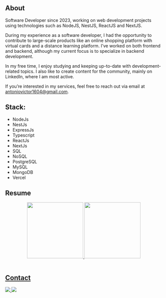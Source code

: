 ## About

Software Developer since 2023, working on web development projects using technologies such as NodeJS, NestJS, ReactJS and NextJS.

During my experience as a software developer, I had the opportunity to contribute to large-scale products like an online shopping platform with virtual cards and a distance learning platform. I’ve worked on both frontend and backend, although my current focus is to specialize in backend development.

In my free time, I enjoy studying and keeping up-to-date with development-related topics. I also like to create content for the community, mainly on LinkedIn, where I am most active.

If you’re interested in my services, feel free to reach out via email at antoniovictor1604@gmail.com.

## Stack: 
- NodeJs
- NestJs
- ExpressJs
- Typescript
- ReactJs
- NextJs
- SQL
- NoSQL
- PostgreSQL
- MySQL
- MongoDB
- Vercel


## Resume

<div align="center">
  <a href="https://github.com/DevVictor19">
  <img height="180em" src="https://github-readme-stats.vercel.app/api?username=DevVictor19&show_icons=true&theme=tokyonight&include_all_commits=true&count_private=true"/>
  <img height="180em" src="https://github-readme-stats.vercel.app/api/top-langs/?username=DevVictor19&layout=compact&langs_count=7&theme=tokyonight"/>
</div>
<br>
  
## Contact
  <div> 
    <a href = "mailto:antoniovictor1604@gmail.com">
      <img src="https://img.shields.io/badge/-Gmail-%23333?style=for-the-badge&logo=gmail&logoColor=white" target="_blank">
    </a>
    <a href="https://br.linkedin.com/in/antonio-victor-borges-4a2852228" target="_blank">
      <img src="https://img.shields.io/badge/-LinkedIn-%230077B5?style=for-the-badge&logo=linkedin&logoColor=white" target="_blank">
    </a> 
  </div>
<br>
